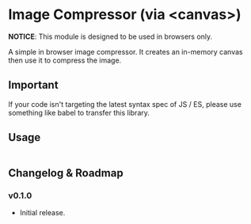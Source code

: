 Image Compressor (via \<canvas>)
=====================================================

**NOTICE**: This module is designed to be used in browsers only.

A simple in browser image compressor.
It creates an in-memory canvas
then use it to compress the image.

Important
---------

If your code isn't targeting the latest syntax spec of JS / ES,
please use something like babel to transfer this library.

Usage
-----

```typescript
```

Changelog & Roadmap
-------------------

### v0.1.0

* Initial release.
